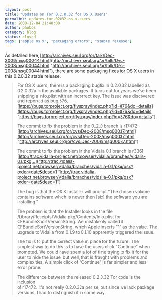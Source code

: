 ```yaml
---
layout: post
title: "Updates on Tor 0.2.0.32 for OS X Users"
permalink: updates-tor-02032-os-x-users
date: 2008-12-04 21:48:00
author: phobos
category: blog
status: closed
tags: ["apple os x", "packaging errors", "stable release"]
---
```


As detailed here, [http://archives.seul.org/or/talk/Dec-2008/msg00044.html](http://archives.seul.org/or/talk/Dec-2008/msg00044.html "http://archives.seul.org/or/talk/Dec-2008/msg00044.html"), there are some packaging fixes for OS X users in this 0.2.0.32 stable release.

> For OS X users, there is a packaging bugfix in 0.2.0.32 labelled as  
>  0.2.0.32a in the available packages. It turns out for years we've been  
>  shipping a Info.plist with an incorrect key. The issue was discovered  
>  and reported as bug 876,  
>  [https://bugs.torproject.org/flyspray/index.php?id=876&do=details](https://bugs.torproject.org/flyspray/index.php?id=876&do=details "https://bugs.torproject.org/flyspray/index.php?id=876&do=details").
>
> The commit to fix the problem in the 0\_2\_0 branch is r17472:  
>  [http://archives.seul.org/or/cvs/Dec-2008/msg00037.html](http://archives.seul.org/or/cvs/Dec-2008/msg00037.html "http://archives.seul.org/or/cvs/Dec-2008/msg00037.html")
>
> The commit to fix the problem in the Vidalia 0.1 branch is r3361:  
>  [http://trac.vidalia-project.net/browser/vidalia/branches/vidalia-0.1/pkg...](http://trac.vidalia-project.net/browser/vidalia/branches/vidalia-0.1/pkg/osx?order=date&desc=1 "http://trac.vidalia-project.net/browser/vidalia/branches/vidalia-0.1/pkg/osx?order=date&desc=1")
>
> The bug is that the OS X Installer will prompt "The chosen volume  
>  contains software which is newer then [sic] the software you are  
>  installing."
>
> The problem is that the Installer looks in the file  
>  /Library/Receipts/Vidalia.pkg/Contents/Info.plist for  
>  CFBundleShortVersionString. We mistakenly called it  
>  CFBundleSortVersionString, which Apple inserts "1" as the value. The  
>  upgrade to Vidalia from 0.1.9 to 0.1.10 apparently triggered the issue.
>
> The fix is to put the correct value in place for the future. The  
>  simplest way to do this is to have the users click "Continue" when  
>  prompted. We could have spent a lot of time trying to fix it for the  
>  user to hide the issue, but well, that is fraught with problems and  
>  complexities. A simple click of "Continue" is far simpler and less  
>  error prone.
>
> The difference between the released 0.2.0.32 Tor code is the inclusion  
>  of r17472. It's not really 0.2.0.32a per se, but since we lack package  
>  versions, I had to distinguish it in some way.
